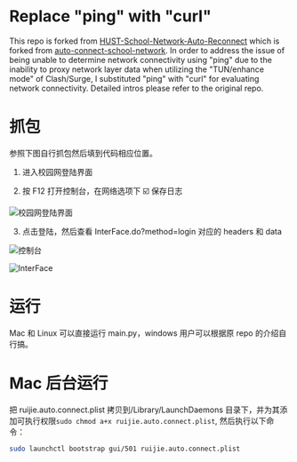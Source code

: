 # Replace "ping" with "curl"

This repo is forked from [HUST-School-Network-Auto-Reconnect](https://github.com/QYQSDTC/HUST-School-Network-Auto-Reconnect) which is forked from [auto-connect-school-network](https://github.com/Kingdo777/auto-connect-school-network). In order to address the issue of being unable to determine network connectivity using "ping" due to the inability to proxy network layer data when utilizing the "TUN/enhance mode" of Clash/Surge, I substituted "ping" with "curl" for evaluating network connectivity. Detailed intros please refer to the original repo.

# 抓包

参照下图自行抓包然后填到代码相应位置。

1. 进入校园网登陆界面

2. 按 F12 打开控制台，在网络选项下 ☑️ 保存日志

![校园网登陆界面](./img/CleanShot-3QDdfA9k@2x.png)

3. 点击登陆，然后查看 InterFace.do?method=login 对应的 headers 和 data

![控制台](./img/CleanShot-LOEqLuGy@2x.png)

![InterFace](./img/CleanShot-y9YxTDpp@2x.png)

# 运行

Mac 和 Linux 可以直接运行 main.py，windows 用户可以根据原 repo 的介绍自行搞。

# Mac 后台运行

把 ruijie.auto.connect.plist 拷贝到/Library/LaunchDaemons 目录下，并为其添加可执行权限`sudo chmod a+x ruijie.auto.connect.plist`,
然后执行以下命令：

```bash
sudo launchctl bootstrap gui/501 ruijie.auto.connect.plist
```
